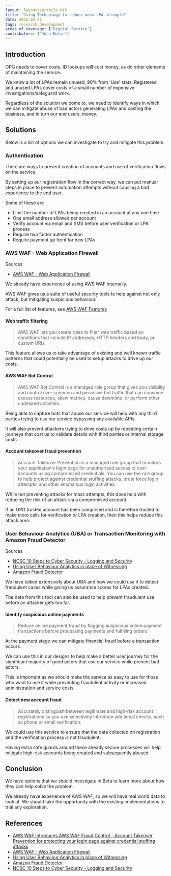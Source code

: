 ```yaml
---
layout: layouts/article.njk
title: "Using Technology to reduce mass LPA attempts"
date: 2022-02-21
tags: research_development
areas_of_coverage: ["Digital Service"]
contributors: ["John Nolan"]
---
```


## Introduction

OPG needs to cover costs. ID lookups will cost money, as do other elements of maintaining the service.

We know a lot of LPAs remain unused, 90% from 'Use' stats. Registered and unused LPAs cover costs of a small number of expensive investigations/safeguard work.

Regardless of the solution we come to, we need to identify ways in which we can mitigate abuse of bad actors generating LPAs and costing the business, and in turn our end users, money.

## Solutions

Below is a list of options we can investigate to try and mitigate this problem.

### Authentication

There are ways to prevent creation of accounts and use of verification flows on the service.

By setting up our registration flow in the correct way, we can put manual steps in place to prevent automation attempts without causing a bad experience to the end user.

Some of these are

- Limit the number of LPAs being created in an account at any one time
- One email address allowed per account
- Verify account via email and SMS before user verification or LPA process
- Require two factor authentication
- Require payment up front for new LPAs

### AWS WAF - Web Application Firewall

Sources

- [AWS WAF - Web Application Firewall](https://aws.amazon.com/waf/)

We already have experience of using AWS WAF internally.

AWS WAF gives us a suite of useful security tools to help against not only attack, but mitigating suspicious behaviour.

For a full list of features, see [AWS WAF Features](https://aws.amazon.com/waf/features/)

#### Web traffic filtering

> AWS WAF lets you create rules to filter web traffic based on conditions that include IP addresses, HTTP headers and body, or custom URIs.

This feature allows us to take advantage of existing and well known traffic patterns that could potentially be used to setup attacks to drive up our costs.

#### AWS WAF Bot Control

> AWS WAF Bot Control is a managed rule group that gives you visibility and control over common and pervasive bot traffic that can consume excess resources, skew metrics, cause downtime, or perform other undesired activities.

Being able to capture bots that abuse our service will help with any third parties trying to use our service bypassing any available APIs.

It will also prevent attackers trying to drive costs up by repeating certain journeys that cost us to validate details with third parties or internal storage costs.

#### Account takeover fraud prevention

> Account Takeover Prevention is a managed rule group that monitors your application’s login page for unauthorized access to user accounts using compromised credentials. You can use the rule group to help protect against credential stuffing attacks, brute force login attempts, and other anomalous login activities.

While not preventing attacks for mass attempts, this does help with reducing the risk of an attack via a compromised account.

If an OPG trusted account has been comprised and is therefore trusted to make more calls for verification or LPA creation, then this helps reduce this attack area.

### User Behaviour Analytics (UBA) or Transaction Monitoring with Amazon Fraud Detector

Sources

- [NCSC 10 Steps to Cyber Security - Logging and Security](https://www.ncsc.gov.uk/collection/10-steps/logging-and-monitoring)
- [Using User Behaviour Analytics in place of Witnessing](/research-development/articles/user-behaviour-analytics-witnessing/)
- [Amazon Fraud Detector](https://aws.amazon.com/fraud-detector/)

We have talked extensively about UBA and how we could use it to detect fraudulent cases while giving us assurance scores for LPAs created.

The data from this tool can also be used to help prevent fraudulent use before an attacker gets too far.

#### Identify suspicious online payments

> Reduce online payment fraud by flagging suspicious online payment transactions before processing payments and fulfilling orders.

At the payment stage we can mitigate financial fraud before a transaction occurs.

We can use this in our designs to help make a better user journey for the significant majority of good actors that use our service while prevent bad actors.

This is important as we should make the service as easy to use for those who want to use it while preventing fraudulent activity or increased administration and service costs.

#### Detect new account fraud

> Accurately distinguish between legitimate and high-risk account registrations so you can selectively introduce additional checks, such as phone or email verification.

We could use this service to ensure that the data collected on registration and the verification process is not fraudulent.

Having extra safe guards around these already secure processes will help mitigate high-risk accounts being created and subsequently abused.

## Conclusion

We have options that we should investigate in Beta to learn more about how they can help solve the problem.

We already have experience of AWS WAF, so we will have real world data to look at. We should take the opportunity with the existing implementations to trial any exploration.

## References

- [AWS WAF introduces AWS WAF Fraud Control - Account Takeover Prevention for protecting your login page against credential stuffing attacks](https://aws.amazon.com/about-aws/whats-new/2022/02/aws-waf-fraud-control-login-credential-attacks/)
- [AWS WAF - Web Application Firewall](https://aws.amazon.com/waf/)
- [Using User Behaviour Analytics in place of Witnessing](/research-development/articles/user-behaviour-analytics-witnessing/)
- [Amazon Fraud Detector](https://aws.amazon.com/fraud-detector/)
- [NCSC 10 Steps to Cyber Security - Logging and Security](https://www.ncsc.gov.uk/collection/10-steps/logging-and-monitoring)
